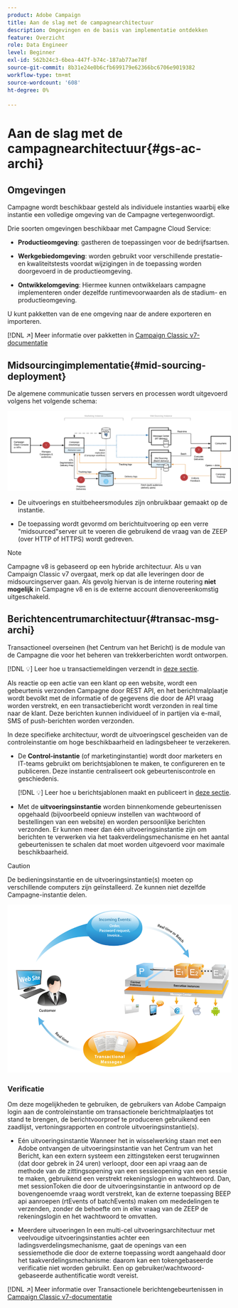 ```yaml
---
product: Adobe Campaign
title: Aan de slag met de campagnearchitectuur
description: Omgevingen en de basis van implementatie ontdekken
feature: Overzicht
role: Data Engineer
level: Beginner
exl-id: 562b24c3-6bea-447f-b74c-187ab77ae78f
source-git-commit: 8b31e24e0b6cfb699179e62366bc6706e9019382
workflow-type: tm+mt
source-wordcount: '608'
ht-degree: 0%

---
```


# Aan de slag met de campagnearchitectuur{#gs-ac-archi}

## Omgevingen

Campagne wordt beschikbaar gesteld als individuele instanties waarbij elke instantie een volledige omgeving van de Campagne vertegenwoordigt.

Drie soorten omgevingen beschikbaar met Campagne Cloud Service:

* **Productieomgeving**: gastheren de toepassingen voor de bedrijfsartsen.

* **Werkgebiedomgeving**: worden gebruikt voor verschillende prestatie- en kwaliteitstests voordat wijzigingen in de toepassing worden doorgevoerd in de productieomgeving.

* **Ontwikkelomgeving**: Hiermee kunnen ontwikkelaars campagne implementeren onder dezelfde runtimevoorwaarden als de stadium- en productieomgeving.

U kunt pakketten van de ene omgeving naar de andere exporteren en importeren.

[!DNL :arrow_upper_right:] Meer informatie over pakketten in  [Campaign Classic v7-documentatie](https://experienceleague.adobe.com/docs/campaign-classic/using/getting-started/administration-basics/working-with-data-packages.html)

## Midsourcingimplementatie{#mid-sourcing-deployment}

De algemene communicatie tussen servers en processen wordt uitgevoerd volgens het volgende schema:

![](assets/architecture.png)

* De uitvoerings en stuitbeheersmodules zijn onbruikbaar gemaakt op de instantie.

* De toepassing wordt gevormd om berichtuitvoering op een verre &quot;midsourced&quot;server uit te voeren die gebruikend de vraag van de ZEEP (over HTTP of HTTPS) wordt gedreven.

>[!NOTE]
>
> Campagne v8 is gebaseerd op een hybride architectuur. Als u van Campaign Classic v7 overgaat, merk op dat alle leveringen door de midsourcingserver gaan.
> Als gevolg hiervan is de interne routering **niet mogelijk** in Campagne v8 en is de externe account dienovereenkomstig uitgeschakeld.

## Berichtencentrumarchitectuur{#transac-msg-archi}

Transactioneel overseinen (het Centrum van het Bericht) is de module van de Campagne die voor het beheren van trekkerberichten wordt ontworpen.

[!DNL :bulb:] Leer hoe u transactiemeldingen verzendt in  [deze sectie](../send/transactional.md).

Als reactie op een actie van een klant op een website, wordt een gebeurtenis verzonden Campagne door REST API, en het berichtmalplaatje wordt bevolkt met de informatie of de gegevens die door de API vraag worden verstrekt, en een transactiebericht wordt verzonden in real time naar de klant. Deze berichten kunnen individueel of in partijen via e-mail, SMS of push-berichten worden verzonden.

In deze specifieke architectuur, wordt de uitvoeringscel gescheiden van de controleinstantie om hoge beschikbaarheid en ladingsbeheer te verzekeren.

* De **Control-instantie** (of marketinginstantie) wordt door marketers en IT-teams gebruikt om berichtsjablonen te maken, te configureren en te publiceren. Deze instantie centraliseert ook gebeurteniscontrole en geschiedenis.

   [!DNL :bulb:] Leer hoe u berichtsjablonen maakt en publiceert in  [deze sectie](../send/transactional.md).

* Met de **uitvoeringsinstantie** worden binnenkomende gebeurtenissen opgehaald (bijvoorbeeld opnieuw instellen van wachtwoord of bestellingen van een website) en worden persoonlijke berichten verzonden. Er kunnen meer dan één uitvoeringsinstantie zijn om berichten te verwerken via het taakverdelingsmechanisme en het aantal gebeurtenissen te schalen dat moet worden uitgevoerd voor maximale beschikbaarheid.

>[!CAUTION]
>
>De bedieningsinstantie en de uitvoeringsinstantie(s) moeten op verschillende computers zijn geïnstalleerd. Ze kunnen niet dezelfde Campagne-instantie delen.

![](assets/messagecenter_diagram.png)

### Verificatie

Om deze mogelijkheden te gebruiken, de gebruikers van Adobe Campaign login aan de controleinstantie om transactionele berichtmalplaatjes tot stand te brengen, de berichtvoorproef te produceren gebruikend een zaadlijst, vertoningsrapporten en controle uitvoeringsinstantie(s).

* Eén uitvoeringsinstantie
Wanneer het in wisselwerking staan met een Adobe ontvangen de uitvoeringsinstantie van het Centrum van het Bericht, kan een extern systeem een zittingsteken eerst terugwinnen (dat door gebrek in 24 uren) verloopt, door een api vraag aan de methode van de zittingsopening van een sessieopening van een sessie te maken, gebruikend een verstrekt rekeningslogin en wachtwoord.
Dan, met sessionToken die door de uitvoeringsinstantie in antwoord op de bovengenoemde vraag wordt verstrekt, kan de externe toepassing BEEP api aanroepen (rtEvents of batchEvents) maken om mededelingen te verzenden, zonder de behoefte om in elke vraag van de ZEEP de rekeningslogin en het wachtwoord te omvatten.

* Meerdere uitvoeringen
In een multi-cel uitvoeringsarchitectuur met veelvoudige uitvoeringsinstanties achter een ladingsverdelingsmechanisme, gaat de openings van een sessiemethode die door de externe toepassing wordt aangehaald door het taakverdelingsmechanisme: daarom kan een tokengebaseerde verificatie niet worden gebruikt. Een op gebruiker/wachtwoord-gebaseerde authentificatie wordt vereist.

[!DNL :arrow_upper_right:] Meer informatie over Transactionele berichtengebeurtenissen in  [Campaign Classic v7-documentatie](https://experienceleague.adobe.com/docs/campaign-classic/using/transactional-messaging/processing/event-description.html#about-transactional-messaging-datamodel)